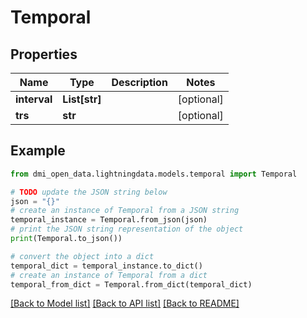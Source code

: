 # Temporal


## Properties

Name | Type | Description | Notes
------------ | ------------- | ------------- | -------------
**interval** | **List[str]** |  | [optional] 
**trs** | **str** |  | [optional] 

## Example

```python
from dmi_open_data.lightningdata.models.temporal import Temporal

# TODO update the JSON string below
json = "{}"
# create an instance of Temporal from a JSON string
temporal_instance = Temporal.from_json(json)
# print the JSON string representation of the object
print(Temporal.to_json())

# convert the object into a dict
temporal_dict = temporal_instance.to_dict()
# create an instance of Temporal from a dict
temporal_from_dict = Temporal.from_dict(temporal_dict)
```
[[Back to Model list]](../README.md#documentation-for-models) [[Back to API list]](../README.md#documentation-for-api-endpoints) [[Back to README]](../README.md)


